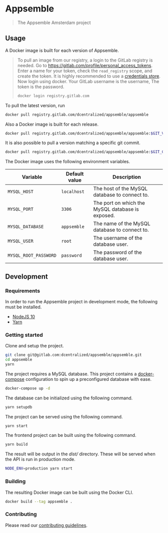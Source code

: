 # Appsemble

> The Appsemble Amsterdam project

## Usage

A Docker image is built for each version of Appsemble.

> To pull an image from our registry, a login to the GitLab registry is needed. Go to https://gitlab.com/profile/personal_access_tokens. Enter a name for your token, check the `read_registry` scope, and create the token. It is highly recommended to use a [credentials store][docker credentials store]. Now login using docker. Your GitLab username is the username, The token is the password.
>
> ```sh
> docker login registry.gitlab.com
> ```

To pull the latest version, run

```sh
docker pull registry.gitlab.com/dcentralized/appsemble/appsemble
```

Also a Docker image is built for each release.

```sh
docker pull registry.gitlab.com/dcentralized/appsemble/appsemble:$GIT_VERSION
```

It is also possible to pull a version matching a specific git commit.

```sh
docker pull registry.gitlab.com/dcentralized/appsemble/appsemble:$GIT_COMMIT_HASH
```

The Docker image uses the following environment variables.

| Variable              | Default value | Description
| --------------------- | ------------- | -----------
| `MYSQL_HOST`          | `localhost`   | The host of the MySQL database to connect to.
| `MYSQL_PORT`          | `3306`        | The port on which the MySQL database is exposed.
| `MYSQL_DATABASE`      | `appsemble`   | The name of the MySQL database to connect to.
| `MYSQL_USER`          | `root`        | The username of the database user.
| `MYSQL_ROOT_PASSWORD` | `password`    | The password of the database user.

## Development

### Requirements

In order to run the Appsemble project in development mode, the following must be installed.

- [NodeJS 10][]
- [Yarn][]

### Getting started

Clone and setup the project.

```sh
git clone git@gitlab.com:dcentralized/appsemble/appsemble.git
cd appsemble
yarn
```

The project requires a MySQL database. This project contains a [docker-compose][] configuration to spin up a preconfigured database with ease.

```sh
docker-compose up -d
```

The database can be initialized using the following command.
```sh
yarn setupdb
```

The project can be served using the following command.

```sh
yarn start
```

The frontend project can be built using the following command.

```sh
yarn build
```

The result will be output in the *dist/* directory. These will be served when the API is run in production mode.

```sh
NODE_ENV=production yarn start
```

### Building

The resulting Docker image can be built using the Docker CLI.

```sh
docker build --tag appsemble .
```

### Contributing

Please read our [contributing guidelines](./CONTRIBUTING.md).

[docker-compose]: https://docs.docker.com/compose
[docker credentials store]: https://docs.docker.com/engine/reference/commandline/login/#credentials-store
[nodejs 10]: https://nodejs.org
[yarn]: https://yarnpkg.com
